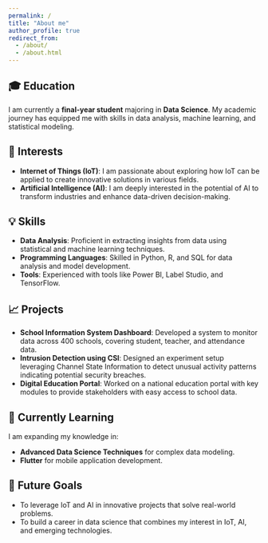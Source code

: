 ```yaml
---
permalink: /
title: "About me"
author_profile: true
redirect_from: 
  - /about/
  - /about.html
---
```



## 🎓 Education
I am currently a **final-year student** majoring in **Data Science**. My academic journey has equipped me with skills in data analysis, machine learning, and statistical modeling.

## 🔧 Interests
- **Internet of Things (IoT)**: I am passionate about exploring how IoT can be applied to create innovative solutions in various fields.
- **Artificial Intelligence (AI)**: I am deeply interested in the potential of AI to transform industries and enhance data-driven decision-making.

## 💡 Skills
- **Data Analysis**: Proficient in extracting insights from data using statistical and machine learning techniques.
- **Programming Languages**: Skilled in Python, R, and SQL for data analysis and model development.
- **Tools**: Experienced with tools like Power BI, Label Studio, and TensorFlow.

## 📈 Projects
- **School Information System Dashboard**: Developed a system to monitor data across 400 schools, covering student, teacher, and attendance data.
- **Intrusion Detection using CSI**: Designed an experiment setup leveraging Channel State Information to detect unusual activity patterns indicating potential security breaches.
- **Digital Education Portal**: Worked on a national education portal with key modules to provide stakeholders with easy access to school data.

## 🌱 Currently Learning
I am expanding my knowledge in:
- **Advanced Data Science Techniques** for complex data modeling.
- **Flutter** for mobile application development.

## 🚀 Future Goals
- To leverage IoT and AI in innovative projects that solve real-world problems.
- To build a career in data science that combines my interest in IoT, AI, and emerging technologies.
